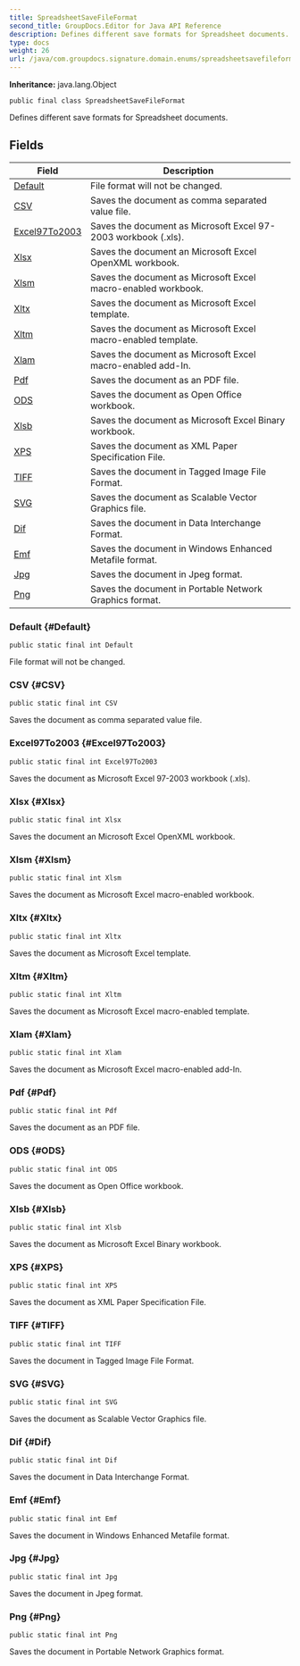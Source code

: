 ```yaml
---
title: SpreadsheetSaveFileFormat
second_title: GroupDocs.Editor for Java API Reference
description: Defines different save formats for Spreadsheet documents.
type: docs
weight: 26
url: /java/com.groupdocs.signature.domain.enums/spreadsheetsavefileformat/
---
```

**Inheritance:**
java.lang.Object
```
public final class SpreadsheetSaveFileFormat
```

Defines different save formats for Spreadsheet documents.
## Fields

| Field | Description |
| --- | --- |
| [Default](#Default) | File format will not be changed. |
| [CSV](#CSV) | Saves the document as comma separated value file. |
| [Excel97To2003](#Excel97To2003) | Saves the document as Microsoft Excel 97-2003 workbook (.xls). |
| [Xlsx](#Xlsx) | Saves the document an Microsoft Excel OpenXML workbook. |
| [Xlsm](#Xlsm) | Saves the document as Microsoft Excel macro-enabled workbook. |
| [Xltx](#Xltx) | Saves the document as Microsoft Excel template. |
| [Xltm](#Xltm) | Saves the document as Microsoft Excel macro-enabled template. |
| [Xlam](#Xlam) | Saves the document as Microsoft Excel macro-enabled add-In. |
| [Pdf](#Pdf) | Saves the document as an PDF file. |
| [ODS](#ODS) | Saves the document as Open Office workbook. |
| [Xlsb](#Xlsb) | Saves the document as Microsoft Excel Binary workbook. |
| [XPS](#XPS) | Saves the document as XML Paper Specification File. |
| [TIFF](#TIFF) | Saves the document in Tagged Image File Format. |
| [SVG](#SVG) | Saves the document as Scalable Vector Graphics file. |
| [Dif](#Dif) | Saves the document in Data Interchange Format. |
| [Emf](#Emf) | Saves the document in Windows Enhanced Metafile format. |
| [Jpg](#Jpg) | Saves the document in Jpeg format. |
| [Png](#Png) | Saves the document in Portable Network Graphics format. |
### Default {#Default}
```
public static final int Default
```


File format will not be changed.

### CSV {#CSV}
```
public static final int CSV
```


Saves the document as comma separated value file.

### Excel97To2003 {#Excel97To2003}
```
public static final int Excel97To2003
```


Saves the document as Microsoft Excel 97-2003 workbook (.xls).

### Xlsx {#Xlsx}
```
public static final int Xlsx
```


Saves the document an Microsoft Excel OpenXML workbook.

### Xlsm {#Xlsm}
```
public static final int Xlsm
```


Saves the document as Microsoft Excel macro-enabled workbook.

### Xltx {#Xltx}
```
public static final int Xltx
```


Saves the document as Microsoft Excel template.

### Xltm {#Xltm}
```
public static final int Xltm
```


Saves the document as Microsoft Excel macro-enabled template.

### Xlam {#Xlam}
```
public static final int Xlam
```


Saves the document as Microsoft Excel macro-enabled add-In.

### Pdf {#Pdf}
```
public static final int Pdf
```


Saves the document as an PDF file.

### ODS {#ODS}
```
public static final int ODS
```


Saves the document as Open Office workbook.

### Xlsb {#Xlsb}
```
public static final int Xlsb
```


Saves the document as Microsoft Excel Binary workbook.

### XPS {#XPS}
```
public static final int XPS
```


Saves the document as XML Paper Specification File.

### TIFF {#TIFF}
```
public static final int TIFF
```


Saves the document in Tagged Image File Format.

### SVG {#SVG}
```
public static final int SVG
```


Saves the document as Scalable Vector Graphics file.

### Dif {#Dif}
```
public static final int Dif
```


Saves the document in Data Interchange Format.

### Emf {#Emf}
```
public static final int Emf
```


Saves the document in Windows Enhanced Metafile format.

### Jpg {#Jpg}
```
public static final int Jpg
```


Saves the document in Jpeg format.

### Png {#Png}
```
public static final int Png
```


Saves the document in Portable Network Graphics format.

